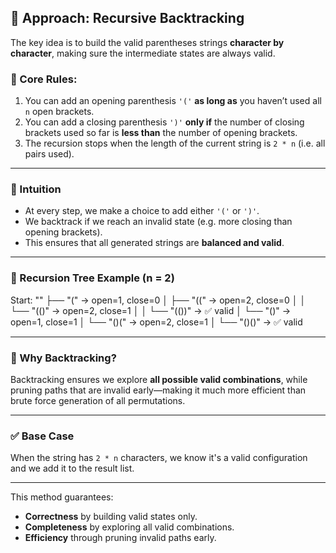 ## 🚀 Approach: Recursive Backtracking

The key idea is to build the valid parentheses strings **character by character**, making sure the intermediate states are always valid.

### 🔑 Core Rules:
1. You can add an opening parenthesis `'('` **as long as** you haven’t used all `n` open brackets.
2. You can add a closing parenthesis `')'` **only if** the number of closing brackets used so far is **less than** the number of opening brackets.
3. The recursion stops when the length of the current string is `2 * n` (i.e. all pairs used).

---

### 🧠 Intuition

- At every step, we make a choice to add either `'('` or `')'`.
- We backtrack if we reach an invalid state (e.g. more closing than opening brackets).
- This ensures that all generated strings are **balanced and valid**.

---

### 🧮 Recursion Tree Example (n = 2)

Start: ""
├── "(" → open=1, close=0
│ ├── "((" → open=2, close=0
│ │ └── "(()" → open=2, close=1
│ │ └── "(())" → ✅ valid
│ └── "()" → open=1, close=1
│ └── "()(" → open=2, close=1
│ └── "()()" → ✅ valid


---

### 🧩 Why Backtracking?

Backtracking ensures we explore **all possible valid combinations**, while pruning paths that are invalid early—making it much more efficient than brute force generation of all permutations.

---

### ✅ Base Case

When the string has `2 * n` characters, we know it's a valid configuration and we add it to the result list.

---

This method guarantees:
- **Correctness** by building valid states only.
- **Completeness** by exploring all valid combinations.
- **Efficiency** through pruning invalid paths early.
